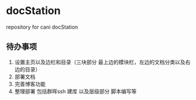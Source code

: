 # docStation
repository for cani docStation 

## 待办事项
1. 设置主页以及边栏和目录（三块部分 最上边的模块栏，左边的文档分类以及右边的目录）
2. 部署文档
3. 完善博客功能
4. 整理部署 包括群晖ssh 建库 以及层级部分 脚本编写等